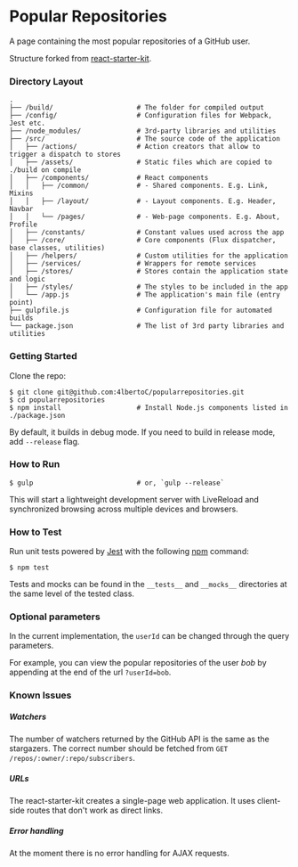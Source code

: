 # Popular Repositories

A page containing the most popular repositories of a GitHub user.

Structure forked from [react-starter-kit](https://github.com/kriasoft/react-starter-kit).

### Directory Layout

```
.
├── /build/                     # The folder for compiled output
├── /config/                    # Configuration files for Webpack, Jest etc.
├── /node_modules/              # 3rd-party libraries and utilities
├── /src/                       # The source code of the application
│   ├── /actions/               # Action creators that allow to trigger a dispatch to stores
│   ├── /assets/                # Static files which are copied to ./build on compile
│   ├── /components/            # React components
│   │   ├── /common/            # - Shared components. E.g. Link, Mixins
│   │   ├── /layout/            # - Layout components. E.g. Header, Navbar
│   │   └── /pages/             # - Web-page components. E.g. About, Profile
│   ├── /constants/             # Constant values used across the app
│   ├── /core/                  # Core components (Flux dispatcher, base classes, utilities)
│   ├── /helpers/               # Custom utilities for the application
│   ├── /services/              # Wrappers for remote services
│   ├── /stores/                # Stores contain the application state and logic
│   ├── /styles/                # The styles to be included in the app
│   └── /app.js                 # The application's main file (entry point)
├── gulpfile.js                 # Configuration file for automated builds
└── package.json                # The list of 3rd party libraries and utilities
```

### Getting Started

Clone the repo:

```shell
$ git clone git@github.com:4lbertoC/popularrepositories.git
$ cd popularrepositories
$ npm install                   # Install Node.js components listed in ./package.json
```

By default, it builds in debug mode. If you need to build in release mode, add
`--release` flag.

### How to Run

```shell
$ gulp                          # or, `gulp --release`
```

This will start a lightweight development server with LiveReload and
synchronized browsing across multiple devices and browsers.

### How to Test

Run unit tests powered by [Jest](https://facebook.github.io/jest/) with the following
[npm](https://www.npmjs.org/doc/misc/npm-scripts.html) command:

```shell
$ npm test
```

Tests and mocks can be found in the `__tests__` and `__mocks__` directories at the same level of the tested class.

### Optional parameters

In the current implementation, the `userId` can be changed through the query parameters.

For example, you can view the popular repositories of the user _bob_ by appending at the end of the url `?userId=bob`.

### Known Issues

##### Watchers
The number of watchers returned by the GitHub API is the same as the stargazers. The correct number should be fetched from `GET /repos/:owner/:repo/subscribers`.

##### URLs
The react-starter-kit creates a single-page web application. It uses client-side routes that don't work as direct links.

##### Error handling
At the moment there is no error handling for AJAX requests.